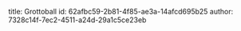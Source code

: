 title: Grottoball
id: 62afbc59-2b81-4f85-ae3a-14afcd695b25
author: 7328c14f-7ec2-4511-a24d-29a1c5ce23eb
